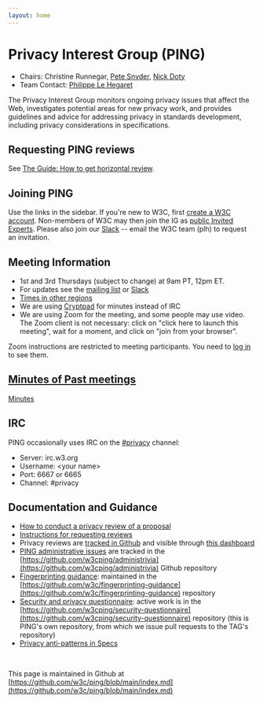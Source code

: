 ```yaml
---
layout: home
---
```


<h1 class="title">Privacy Interest Group (PING)</h1>

* Chairs: Christine Runnegar, [Pete Snyder](https://www.peteresnyder.com), [Nick Doty](https://npdoty.name)
* Team Contact: [Philippe Le Hegaret](https://www.w3.org/People#plehegar)

The Privacy Interest Group monitors ongoing privacy issues that affect the Web, investigates potential areas for new privacy work, and provides guidelines and advice for addressing privacy in standards development, including privacy considerations in specifications.

## Requesting PING reviews

See [The Guide: How to get horizontal review](https://www.w3.org/Guide/documentreview/#how_to_get_horizontal_review).

## Joining PING

Use the links in the sidebar.  If you're new to W3C, first [create a W3C account](http://cgi.w3.org/MemberAccess/AccessRequest).  Non-members of W3C may then join the IG as [public Invited Experts](https://www.w3.org/groups/ig/privacy/apply-as-invited-expert).  Please also join our [Slack](https://w3ccommunity.slack.com/) -- email the W3C team (plh) to request an invitation.

## Meeting Information

* 1st and 3rd Thursdays (subject to change) at 9am PT, 12pm ET.
* For updates see the [mailing list](https://lists.w3.org/Archives/Public/public-privacy/) or [Slack](https://w3ccommunity.slack.com/)
* [Times in other regions](https://www.timeanddate.com/worldclock/converter.html)
* We are using [Cryptpad](https://cryptpad.w3ctag.org/code/#/2/code/edit/4ht9YHtVS9AB4UBlh-oPvHej/) for minutes instead of IRC
* We are using Zoom for the meeting, and some people may use video.  The Zoom client is not necessary: click on "click here to launch this meeting", wait for a moment, and click on "join from your browser".

Zoom instructions are restricted to meeting participants. You need to [log in](https://auth.w3.org/?url=https%3A%2F%2Fwww.w3.org%2Fgroups%2Fig%2Fprivacy%2Fcalendar%2F) to see them.<br>



## [Minutes of Past meetings](https://www.w3.org/Privacy/IG/meetings.html)

[Minutes](https://www.w3.org/Privacy/IG/meetings.html)

## IRC
PING occasionally uses IRC on the [#privacy](http://irc.w3.org/?channels=privacy) channel:
* Server: irc.w3.org
* Username: &lt;your name&gt;
* Port: 6667 or 6665
* Channel: #privacy

## Documentation and Guidance
* [How to conduct a privacy review of a proposal](https://github.com/w3c/ping/blob/main/howto-conduct-a-privacy-review.md)
* [Instructions for requesting reviews](https://www.w3.org/Guide/documentreview/#how_to_get_horizontal_review)
* Privacy reviews are [tracked in Github](https://github.com/w3cping/tracking-issues/issues) and visible through [this dashboard](https://w3c.github.io/horizontal-issue-tracker/?repo=w3cping/tracking-issues)
* [PING administrative issues](https://github.com/w3cping/administrivia/issues) are tracked in the [https://github.com/w3cping/administrivia](https://github.com/w3cping/administrivia) Github repository
* [Fingerprinting guidance](https://w3c.github.io/fingerprinting-guidance/): maintained in the [https://github.com/w3c/fingerprinting-guidance](https://github.com/w3c/fingerprinting-guidance) repository
* [Security and privacy questionnaire](https://w3ctag.github.io/security-questionnaire/): active work is in the [https://github.com/w3cping/security-questionnaire](https://github.com/w3cping/security-questionnaire) repository (this is PING's own repository, from which we issue pull requests to the TAG's repository)
* [Privacy anti-patterns in Specs](https://www.w3.org/blog/2019/06/privacy-anti-patterns-in-standards/)

<br>

This page is maintained in Github at [https://github.com/w3c/ping/blob/main/index.md](https://github.com/w3c/ping/blob/main/index.md)
